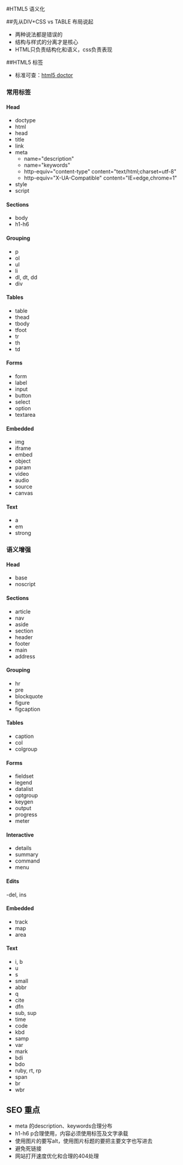 #HTML5 语义化

##先从DIV+CSS vs TABLE 布局说起

- 两种说法都是错误的
- 结构与样式的分离才是核心
- HTML只负责结构化和语义，css负责表现

##HTML5 标签

- 标准可查：<a href="http://html5doctor.com/">html5 doctor</a>

### 常用标签

#### Head
- doctype 
- html
- head
- title
- link
- meta 
	- name="description"
	- name="keywords"
	- http-equiv="content-type" content="text/html;charset=utf-8"
	- http-equiv="X-UA-Compatible" content="IE=edge,chrome=1"
- style
- script

#### Sections

- body
- h1-h6

#### Grouping

- p
- ol
- ul
- li
- dl, dt, dd
- div

#### Tables

- table
- thead
- tbody
- tfoot
- tr
- th
- td

#### Forms

- form
- label
- input
- button
- select
- option
- textarea

#### Embedded

- img
- iframe
- embed
- object
- param
- video
- audio
- source
- canvas

#### Text

- a
- em
- strong

### 语义增强

#### Head

- base
- noscript

#### Sections

- article
- nav
- aside
- section
- header
- footer
- main
- address

#### Grouping

- hr
- pre
- blockquote
- figure
- figcaption

#### Tables

- caption
- col
- colgroup

#### Forms

- fieldset
- legend
- datalist
- optgroup
- keygen
- output
- progress
- meter

#### Interactive

- details
- summary
- command
- menu

#### Edits

-del, ins

#### Embedded

- track
- map
- area

#### Text

- i, b
- u
- s
- small
- abbr
- q
- cite
- dfn
- sub, sup
- time
- code
- kbd
- samp
- var
- mark
- bdi
- bdo
- ruby, rt, rp
- span
- br
- wbr

## SEO 重点

- meta 的description、keywords合理分布
- h1-h6 p合理使用，内容必须使用标签及文字承载
- 使用图片的要写alt，使用图片标题的要把主要文字也写进去
- 避免死链接
- 网站打开速度优化和合理的404处理